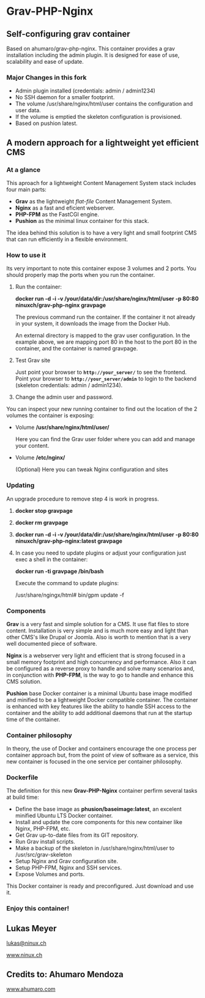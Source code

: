 # Grav-PHP-Nginx

## Self-configuring grav container
Based on ahumaro/grav-php-nginx. This container provides a grav installation including the admin plugin. It is designed for ease of use, scalability and ease of update.

### Major Changes in this fork

+ Admin plugin installed (credentials: admin / admin1234)
+ No SSH daemon for a smaller footprint.
+ The volume /usr/share/nginx/html/user contains the configuration and user data.
+ If the volume is emptied the skeleton configuration is provisioned.
+ Based on pushion latest.

## A modern approach for a lightweight yet efficient CMS

### At a glance

This aproach for a lightweight Content Management System stack includes four main parts:

+ **Grav** as the lightweight _flat-file_ Content Management System.
+ **Nginx** as a fast and eficient webserver.
+ **PHP-FPM** as the FastCGI engine.
+ **Pushion** as the minimal linux container for this stack.

The idea behind this solution is to have a very light and small footprint CMS that can run efficiently in a flexible environment.

### How to use it

Its very important to note this container expose 3 volumes and 2 ports.
You should properly map the ports when you run the container.

1. Run the container:

   **docker run -d -i -v /your/data/dir:/usr/share/nginx/html/user -p 80:80 ninuxch/grav-php-nginx gravpage**
    
   The previous command run the container. If the container it not already in your system, it downloads the image from the Docker Hub.
   
   An external directory is mapped to the grav user configuration. In the example above, we are mapping port 80 in the host to the port 80 in the container, and the container is named gravpage.

2. Test Grav site

   Just point your browser to **`http://your_server/`** to see the frontend. Point your browser to **`http://your_server/admin`** to login to the backend (skeleton credentials: admin / admin1234).

3. Change the admin user and password.

You can inspect your new running container to find out the location of the 2 volumes the container is exposing:

+ Volume **/usr/share/nginx/html/user/**

  Here you can find the Grav user folder where you can add and manage your content.

+ Volume **/etc/nginx/**

  (Optional) Here you can tweak Nginx configuration and sites 
  
### Updating

An upgrade procedure to remove step 4 is work in progress.

1. **docker stop gravpage**

2. **docker rm gravpage**

3. **docker run -d -i -v /your/data/dir:/usr/share/nginx/html/user -p 80:80 ninuxch/grav-php-nginx:latest gravpage**

4. In case you need to update plugins or adjust your configuration just exec a shell in the container:

   **docker run -ti gravpage /bin/bash**

   Execute the command to update plugins:

   /usr/share/ngingx/html# bin/gpm update -f

### Components

**Grav** is a very fast and simple solution for a CMS. It use flat files to store content. Installation is very simple and is much more easy and light than other CMS's like Drupal or Joomla.
Also is worth to mention that is a very well documented piece of software. 

**Nginx** is a webserver very light and efficient that is strong focused in a small memory footprint and high concurrency and performance.
Also it can be configured as a reverse proxy to handle and solve many scenarios and, in conjunction with **PHP-FPM**, is the way to go to handle and enhance this CMS solution.

**Pushion** base Docker container is a minimal Ubuntu base image modified and minified to be a lightweight Docker compatible container. 
The container is enhanced with key features like the ability to handle SSH access to the container and the ability to add additional daemons that run at the startup time of the container.
 
### Container philosophy

In theory, the use of Docker and containers encourage the one process per container approach but, from the point of view of software as a service, this new container is focused in the one service per container philosophy.

### Dockerfile

The definition for this new **Grav-PHP-Nginx** container perfirm several tasks at build time:

+ Define the base image as **phusion/baseimage:latest**, an excelent minified Ubuntu LTS Docker container.
+ Install and update the core components for this new container like Nginx, PHP-FPM, etc.
+ Get Grav up-to-date files from its GIT repository.
+ Run Grav install scripts.
+ Make a backup of the skeleton in /usr/share/nginx/html/user to /usr/src/grav-skeleton
+ Setup Nginx and Grav configuration site.
+ Setup PHP-FPM, Nginx and SSH services.
+ Expose Volumes and ports.

This Docker container is ready and preconfigured. Just download and use it.

### Enjoy this container!
## Lukas Meyer

lukas@ninux.ch

www.ninux.ch

## Credits to: Ahumaro Mendoza

www.ahumaro.com
